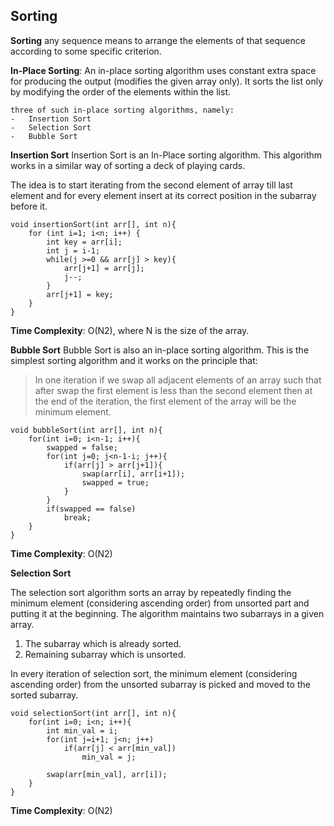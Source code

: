 ## Sorting

**Sorting** any sequence means to arrange the elements of that sequence according to some specific criterion.

**In-Place Sorting**: An in-place sorting algorithm uses constant extra space for producing the output (modifies the given array only). It sorts the list only by modifying the order of the elements within the list.

	three of such in-place sorting algorithms, namely:  
	-   Insertion Sort
	-   Selection Sort
	-   Bubble Sort

**Insertion Sort**
Insertion Sort is an In-Place sorting algorithm. This algorithm works in a similar way of sorting a deck of playing cards.  
  
The idea is to start iterating from the second element of array till last element and for every element insert at its correct position in the subarray before it.

	void insertionSort(int arr[], int n){
	    for (int i=1; i<n; i++) {
	        int key = arr[i];
	        int j = i-1;
	        while(j >=0 && arr[j] > key){
	            arr[j+1] = arr[j];
	            j--;
	        }
	        arr[j+1] = key;
	    }
	}

**Time Complexity**: O(N2), where N is the size of the array.

**Bubble Sort**
Bubble Sort is also an in-place sorting algorithm. This is the simplest sorting algorithm and it works on the principle that:  

> In one iteration if we swap all adjacent elements of an array such that after swap the first element is less than the second element then at the end of the iteration, the first element of the array will be the minimum element.

	void bubbleSort(int arr[], int n){
	    for(int i=0; i<n-1; i++){
	        swapped = false;
	        for(int j=0; j<n-1-i; j++){
	            if(arr[j] > arr[j+1]){
	                swap(arr[i], arr[i+1]);
	                swapped = true;
	            }
	        }
	        if(swapped == false)
	            break;
	    }
	}

**Time Complexity**: O(N2)

**Selection Sort**

The selection sort algorithm sorts an array by repeatedly finding the minimum element (considering ascending order) from unsorted part and putting it at the beginning. The algorithm maintains two subarrays in a given array.  

1.  The subarray which is already sorted.
2.  Remaining subarray which is unsorted.
  
In every iteration of selection sort, the minimum element (considering ascending order) from the unsorted subarray is picked and moved to the sorted subarray.

	void selectionSort(int arr[], int n){
	    for(int i=0; i<n; i++){
	        int min_val = i;
	        for(int j=i+1; j<n; j++)
	            if(arr[j] < arr[min_val])
	                min_val = j;
	                
	        swap(arr[min_val], arr[i]);
	    }
	}


**Time Complexity**: O(N2)
